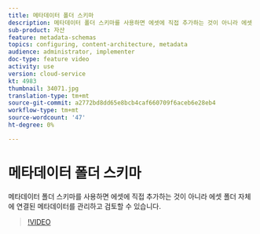 ```yaml
---
title: 메타데이터 폴더 스키마
description: 메타데이터 폴더 스키마를 사용하면 에셋에 직접 추가하는 것이 아니라 에셋 폴더 자체에 연결된 메타데이터를 관리하고 검토할 수 있습니다.
sub-product: 자산
feature: metadata-schemas
topics: configuring, content-architecture, metadata
audience: administrator, implementer
doc-type: feature video
activity: use
version: cloud-service
kt: 4983
thumbnail: 34071.jpg
translation-type: tm+mt
source-git-commit: a2772bd8dd65e8bcb4caf660709f6aceb6e28eb4
workflow-type: tm+mt
source-wordcount: '47'
ht-degree: 0%

---
```



# 메타데이터 폴더 스키마

메타데이터 폴더 스키마를 사용하면 에셋에 직접 추가하는 것이 아니라 에셋 폴더 자체에 연결된 메타데이터를 관리하고 검토할 수 있습니다.

>[!VIDEO](https://video.tv.adobe.com/v/34071/?quality=12&learn=on&hidetitle=true)
